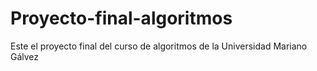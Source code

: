 # Proyecto-final-algoritmos
Este el proyecto final del curso de algoritmos de la Universidad Mariano Gálvez
